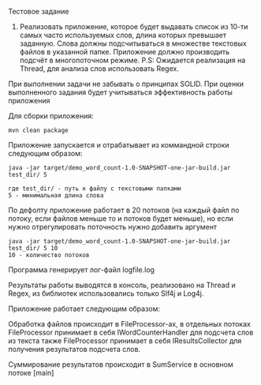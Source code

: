 Тестовое задание 
1) Реализовать приложение, которое будет выдавать список из 10-ти самых часто используемых слов, длина которых превышает заданную. Слова должны подсчитываться в множестве текстовых файлов в указанной папке. Приложение должно производить подсчёт в многопоточном режиме.
P.S: Ожидается реализация на Thread, для анализа слов использовать Regex.

При выполнении задачи не забывать о принципах SOLID.
При оценки выполненного задания будет учитываться эффективность работы приложения

Для сборки приложения:

    mvn clean package
    
   
Приложение запускается и отрабатывает из коммандной строки следующим образом:

    java -jar target/demo_word_count-1.0-SNAPSHOT-one-jar-build.jar test_dir/ 5
    
    где test_dir/ - путь к файлу с текстовыми папками
    5 - минимальная длина слова
    
По дефолту приложение работает в 20 потоков (на каждый файл по потоку, если файлов меньше то и потоков будет меньше), но если нужно отрегулировать поточность нужно добавить аргумент

    java -jar target/demo_word_count-1.0-SNAPSHOT-one-jar-build.jar test_dir/ 5 10
    10 - количество потоков
    
Программа генерирует лог-файл logfile.log 

Результаты работы выводятся в консоль, реализовано на Thread и Regex, из библиотек использовались только Slf4j и Log4j.

 
Приложение работает следующим образом:

Обработка файлов происходит в FileProcessor-ах, в отдельных потоках
FileProcessor принимает в себя IWordCounterHandler для подсчета слов из текста
также FileProcessor принимает в себя IResultsCollector для получения результатов подсчета слов.
 
Суммирование результатов происходит в SumService в основном потоке [main]